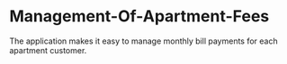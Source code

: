 # Management-Of-Apartment-Fees
The application makes it easy to manage monthly bill payments for each apartment customer.
